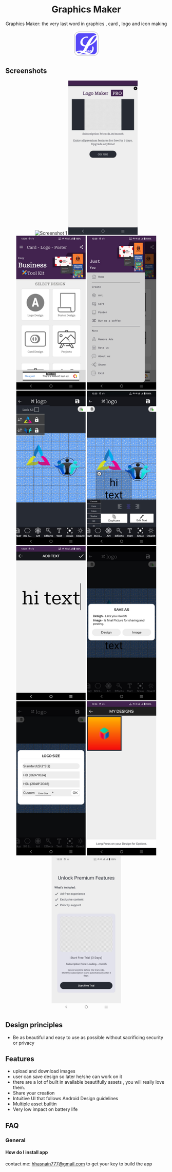 <h1 align="center">Graphics Maker</h1>

<p align="center">Graphics Maker: the very last word in graphics , card , logo and icon making</p>

<p align="center">
  <a href="https://play.google.com/store/apps/details?id=com.example.graphicsmaker">
    <img src="screenshorts/appicon.png" alt="Get it on Google Play" height="80">
  </a>
</p>

## Screenshots

<p align="center">
<img src="screen1.jpeg" alt="Screenshot 1" width="216">
<img src="screenshorts/screen2.jpeg" alt="Screenshot 1" width="216">
<img src="screenshorts/screen3.jpeg" alt="Screenshot 1" width="216">
<img src="screenshorts/screen4.jpeg" alt="Screenshot 1" width="216">
<img src="screenshorts/screen5.jpeg" alt="Screenshot 1" width="216">
<img src="screenshorts/screen6.jpeg" alt="Screenshot 1" width="216">
<img src="screenshorts/screen7.jpeg" alt="Screenshot 1" width="216">
<img src="screenshorts/screen8.jpeg" alt="Screenshot 1" width="216">
<img src="screenshorts/screen9.jpeg" alt="Screenshot 1" width="216">
<img src="screenshorts/screen10.jpeg" alt="Screenshot 1" width="216">
<img src="screenshorts/screen11.jpeg" alt="Screenshot 1" width="216">
</p>

## Design principles

* Be as beautiful and easy to use as possible without sacrificing security or
  privacy

## Features

* upload and download images
* user can save design so later he/she can work on it
* there are a lot of built in available beautifully assets , you will really love them. 
* Share your creation
* Intuitive UI that follows Android Design guidelines
* Multiple asset builtin
* Very low impact on battery life

## FAQ

### General

#### How do I install app

contact me: hhasnain777@gmail.com to get your key to build the app

